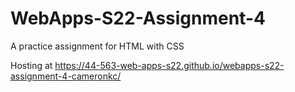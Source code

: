 # WebApps-S22-Assignment-4
A practice assignment for HTML with CSS

Hosting at https://44-563-web-apps-s22.github.io/webapps-s22-assignment-4-cameronkc/
